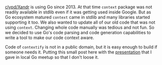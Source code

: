 [clypd/Xandr](https://www.xandr.com/) is using Go since 2013. At that time `context` package was not readily available in stdlib even if it was getting used inside Google. But as Go ecosystem matured `context` came in stdlib and many libraries started supporting it too. We also wanted to update all of our old code that was not using `context`. Changing whole code manually was tedious and not fun. So we decided to use Go's code parsing and code generation capabilities to write a tool to make our code context aware.

Code of `contextify` is not in a public domain, but it is easy enough to build if someone needs it. Putting this small post here with the [presentation](blog/contextify.pdf) that I gave in local Go meetup so that I don't loose it.
